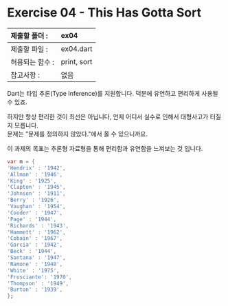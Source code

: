 # Exercise 04 - This Has Gotta Sort

| 제출할 폴더 :   | ex04        |
| :-------------- | :---------- |
| 제출할 파일 :   | ex04.dart   |
| 허용되는 함수 : | print, sort |
| 참고사항 :      | 없음        |

Dart는 타입 추론(Type Inference)를 지원합니다. 덕분에 유연하고 편리하게 사용될 수 있죠.

하지만 항상 편리한 것이 최선은 아닙니다, 언제 어디서 실수로 인해서 대형사고가 터질지 모릅니다.  
문제는 "문제를 정의하지 않았다."에서 올 수 있으니까요.

이 과제의 목표는 추론형 자료형을 통해 편리함과 유연함을 느껴보는 것 입니다.

```dart
var m = {
'Hendrix' : '1942',
'Allman' : '1946',
'King' : '1925',
'Clapton' : '1945',
'Johnson' : '1911',
'Berry' : '1926',
'Vaughan' : '1954',
'Cooder' : '1947',
'Page' : '1944',
'Richards' : '1943',
'Hammett' : '1962',
'Cobain' : '1967',
'Garcia' : '1942',
'Beck' : '1944',
'Santana' : '1947',
'Ramone' : '1948',
'White' : '1975',
'Frusciante': '1970',
'Thompson' : '1949',
'Burton' : '1939',
};
```

